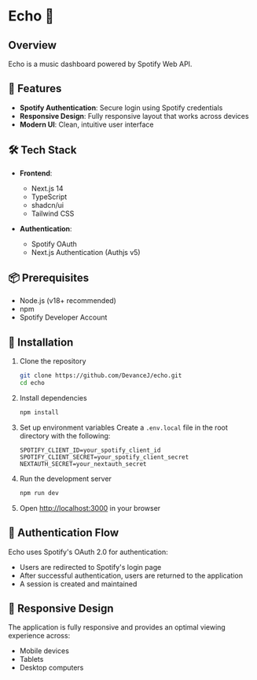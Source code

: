 # Echo 🎵

## Overview

Echo is a music dashboard powered by Spotify Web API.

## 🚀 Features

- **Spotify Authentication**: Secure login using Spotify credentials
- **Responsive Design**: Fully responsive layout that works across devices
- **Modern UI**: Clean, intuitive user interface

## 🛠 Tech Stack

- **Frontend**:

  - Next.js 14
  - TypeScript
  - shadcn/ui
  - Tailwind CSS

- **Authentication**:
  - Spotify OAuth
  - Next.js Authentication (Authjs v5)

## 📦 Prerequisites

- Node.js (v18+ recommended)
- npm
- Spotify Developer Account

## 🔧 Installation

1. Clone the repository

   ```bash
   git clone https://github.com/DevanceJ/echo.git
   cd echo
   ```

2. Install dependencies

   ```bash
   npm install
   ```

3. Set up environment variables
   Create a `.env.local` file in the root directory with the following:

   ```
   SPOTIFY_CLIENT_ID=your_spotify_client_id
   SPOTIFY_CLIENT_SECRET=your_spotify_client_secret
   NEXTAUTH_SECRET=your_nextauth_secret
   ```

4. Run the development server

   ```bash
   npm run dev
   ```

5. Open [http://localhost:3000](http://localhost:3000) in your browser

## 🔐 Authentication Flow

Echo uses Spotify's OAuth 2.0 for authentication:

- Users are redirected to Spotify's login page
- After successful authentication, users are returned to the application
- A session is created and maintained

## 📱 Responsive Design

The application is fully responsive and provides an optimal viewing experience across:

- Mobile devices
- Tablets
- Desktop computers
